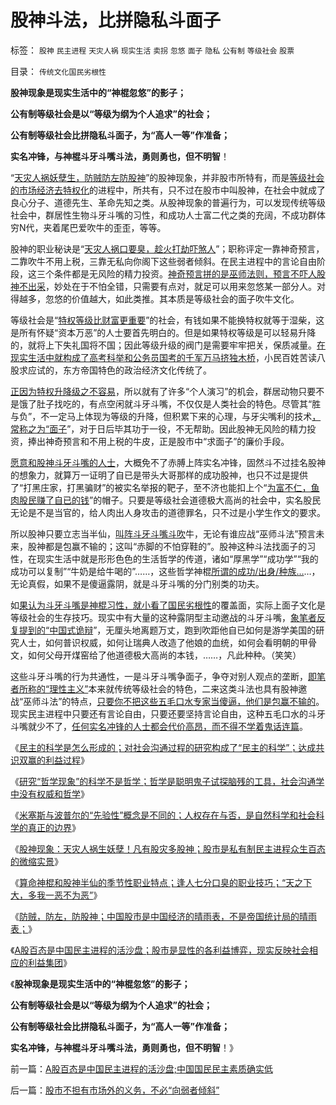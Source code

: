 # 股神斗法，比拼隐私斗面子

标签： `股神` `民主进程` `天灾人祸` `现实生活` `卖拐` `忽悠` `面子` `隐私` `公有制` `等级社会` `股票` 

目录： `传统文化国民劣根性`

**股神现象是现实生活中的“神棍忽悠”的影子；**

**公有制等级社会是以“等级为纲为个人追求”的社会；**

**公有制等级社会比拼隐私斗面子，为“高人一等”作准备；**

**实名冲锋，与神棍斗牙斗嘴斗法，勇则勇也，但不明智**！

“[天灾人祸妖孽生，防贼防左防股神](../../../2011/12/28/天灾人祸妖孽生；凡有股灾多股神；.md)”的股神现象，并非股市所特有，而是[等级社会的市场经济去特权化](../../../2009/11/6/中国社会的解决方案只有一个.md)的进程中，所共有，只不过在股市中叫股神，在社会中就成了良心分子、道德先生、革命先知之类。从股神现象的普遍行为，可以发现传统等级社会中，群居性生物斗牙斗嘴的习性，和成功人士富二代之类的充阔，不成功群体穷N代，夹着尾巴爱吹牛的歪歪，等等。

股神的职业秘诀是“[天灾人祸口要臭，趁火打劫吓煞人](../../../2011/12/28/季节性股神现象：算命神棍和股神半仙.md)”；职称评定一靠神奇预言，二靠吹牛不用上税，三靠无私向你阁下这些弱者倾斜。在民主进程中的言论自由阶段，这三个条件都是无风险的精力投资。[神奇预言拼的是巫师法则，预言不吓人股神不出采](../../../2011/7/8/股神骂股民（命中机率＝亏损概率）；.md)，妙处在于不怕全错，只需要有点对，就足可以用来忽悠某一部分人。对得越多，忽悠的价值越大，如此类推。其本质是等级社会的面子吹牛文化。

等级社会是“[特权等级比财富更重要](../../../2011/5/31/工团主义：资本家“逐权不成”方“逐利”.md)”的社会，有钱如果不能换特权就等于湿柴，这是所有怀疑“资本万恶”的人士要首先明白的。但是如果特权等级是可以轻易升降的，就将上下失礼国将不国；因此等级升级的阀门是需要牢牢把关，保质减量。[在现实生活中就构成了高考科举和公务员国考的千军万马挤独木桥](../../../2009/12/9/现代科举之高考、国考、公务员和考研.md)，小民百姓苦读八股求应试的，东方帝国特色的政治经济文化传统了。

[正因为特权升降级之不容易](../../../2011/7/25/维系奴隶社会的方法是“等级升降”；.md)，所以就有了许多“个人演习”的机会，群居动物只要不是饿了肚子找吃的，有点空闲就斗牙斗嘴，不仅仅是人类社会的特色。尽管其“胜与负”，不一定马上体现为等级的升降，但积累下来的心理，与牙尖嘴利的技术[，常称之为“面子](../../../2011/3/6/中国面子文化冲突西方的红线.md)”，对于日后毕其功于一役，不无帮助。因此股神无风险的精力投资，捧出神奇预言和不用上税的牛皮，正是股市中“求面子”的廉价手段。

[愿意和股神斗牙斗嘴的人士](../../../2011/12/27/不用谦虚得随便当别人的奴隶.md)，大概免不了赤膊上阵实名冲锋，固然斗不过挂名股神的想象力，就算万一证明了自已是带头大哥那样的成功股神，也只不过是提供了“打黑庄家，打黑骗财”的被实名举报的靶子，至不济也能扣上个“[为富不仁，鱼肉股民赚了自已的钱](../../../2007/8/28/私有财产有罪；“巨款”是大罪.md)”的帽子。只要是等级社会道德极大高尚的社会中，实名股民无论是不是当官的，给人肉出人身攻击的道德罪名，只不过是小学生作文的要求。

所以股神只要立志当半仙，[叫阵斗牙斗嘴斗吹](../../../2011/1/30/狼的斗牙和狗的斗嘴.md)牛，无论有谁应战“巫师斗法”预言未来，股神都是包赢不输的；这叫“赤脚的不怕穿鞋的”。股神这种斗法找面子的习性，在现实生活中就是形形色色的生活哲学的传道，诸如“厚黑学”“成功学”“我的成功可以复制”“牛奶是给牛喝的”……，这些哲学神棍[所谓的成功/出身/种族…](http://darthvad.blog.163.com/blog/static/53399470201062905157718/)…，无论真假，如果不是傻逼露阴，就是斗牙斗嘴的分门别类的功夫。

如[果认为斗牙斗嘴是神棍习性，就小看了国民劣根性](../../../2011/1/30/原始群居动物的人类行为.md)的覆盖面，实际上面子文化是等级社会的生存技巧。现实中有大量的这种露阴型主动邀战的斗牙斗嘴，[象笔者反复提到的“中国式诡辩](../../../2008/8/31/“大学无书”，远离中国式诡辩！.md)”，无厘头地离题万丈，跑到吹距他自已如何是游学美国的研究人士，如何普识权威，如何让瑞典人改造了他娘的血统，如何会看明朝的甲骨文，如何父母开煤窑给了他道德极大高尚的本钱，……，凡此种种。（笑笑）

这些斗牙斗嘴的行为共通性，一是斗牙斗嘴争面子，争夺对别人观点的垄断，[即笔者所称的“理性主义”](../../../2011/4/27/理性主义者自爆隐私的权威性.md)本来就传统等级社会的特色，二来这类斗法也具有股神邀战“巫师斗法”的特点，[只要你不把这些五毛口水专家当傻逼，他们是包赢不输的](../../../2011/12/26/“不争论”是尊重自已的美德；“不急于争论”是养生好习惯.md)。现实民主进程中只要还有言论自由，只要还要坚持言论自由，这种五毛口水的斗牙斗嘴就少不了，[任何实名冲锋的人士都会代价高昂，而不得不学着鬼话连篇](../../../2011/1/28/等级社会需要“实名制”.md)。

《[民主的科学是怎么形成的；对社会沟通过程的研究构成了“民主的科学”；达成共识双赢的利益过程](../../../2011/12/28/民主的科学是怎么形成的.md)》

《[研究“哲学现象”的科学不是哲学；哲学是聪明鬼子试探脑残的工具，社会沟通学中没有权威和哲学](../../../2011/12/28/研究“哲学现象”的科学不是哲学.md)》

《[米塞斯与波普尔的“先验性”概念是不同的；人权存在与否，是自然科学和社会科学的真正的边界](../../../2011/12/28/米塞斯和波普尔的不同“先验性”和社会性科学标准.md)》

《[股神现象：天灾人祸生妖孽！凡有股灾多股神；股市是私有制民主进程众生百态的微缩实景](../../../2011/12/28/天灾人祸妖孽生；凡有股灾多股神；.md)》

《[算命神棍和股神半仙的季节性职业特点；逢人七分口臭的职业技巧；“天之下大，多我一恶不为恶”](../../../2011/12/28/季节性股神现象：算命神棍和股神半仙.md)》

《[防贼，防左，防股神；中国股市是中国经济的晴雨表，不是帝国统计局的晴雨表；](../../../2011/12/28/防左，防贼，防股神.md)》

《[A股百态是中国民主进程的活沙盘；股市是显性的各利益博弈，现实反映社会相应的利益集团](../../../2011/12/29/A股百态是中国民主进程的活沙盘;中国国民民主素质确实低.md)》

《**股神现象是现实生活中的“神棍忽悠”的影子；**

**公有制等级社会是以“等级为纲为个人追求”的社会；**

**公有制等级社会比拼隐私斗面子，为“高人一等”作准备；**

**实名冲锋，与神棍斗牙斗嘴斗法，勇则勇也，但不明智**！》

前一篇：[A股百态是中国民主进程的活沙盘;中国国民民主素质确实低](../../../2011/12/29/A股百态是中国民主进程的活沙盘;中国国民民主素质确实低.md)

后一篇：[股市不担有市场外的义务，不必“向弱者倾斜”](../../../2011/12/29/股市不担有市场外的义务，不必“向弱者倾斜”.md)